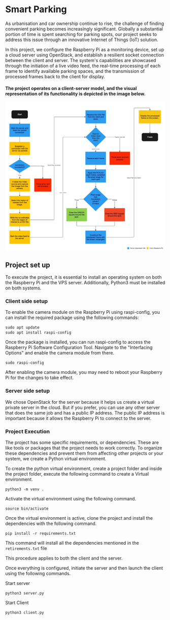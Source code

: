 # Smart Parking

As urbanisation and car ownership continue to rise, the challenge of finding convenient parking becomes increasingly significant. Globally a substantial portion of time is spent searching for parking spots, our project seeks to address this issue through an innovative Internet of Things (IoT) solution.

In this project, we configure the Raspberry Pi as a monitoring device, set up a cloud server using OpenStack, and establish a resilient socket connection between the client and server. The system's capabilities are showcased through the initiation of a live video feed, the real-time processing of each frame to identify available parking spaces, and the transmission of processed frames back to the client for display.

#### The project operates on a client-server model, and the visual representation of its functionality is depicted in the image below.

![Smart Paring Architecture](/assets/smart_systems.jpg)

## Project set up

To execute the project, it is essential to install an operating system on both the Raspberry Pi and the VPS server. Additionally, Python3 must be installed on both systems.

### Client side setup

To enable the camera module on the Raspberry Pi using raspi-config, you can install the required package using the following commands:

```
sudo apt update
sudo apt install raspi-config
```

Once the package is installed, you can run raspi-config to access the Raspberry Pi Software Configuration Tool. Navigate to the "Interfacing Options" and enable the camera module from there.

```
sudo raspi-config
```

After enabling the camera module, you may need to reboot your Raspberry Pi for the changes to take effect.

### Server side setup

We chose OpenStack for the server because it helps us create a virtual private server in the cloud. But if you prefer, you can use any other server that does the same job and has a public IP address. The public IP address is important because it allows the Raspberry Pi to connect to the server.

### Project Execution

The project has some specific requirements, or dependencies. These are like tools or packages that the project needs to work correctly. To organize these dependencies and prevent them from affecting other projects or your system, we create a Python virtual environment.

To create the python virtual environment, create a project folder and inside the project folder, execute the following command to create a Virtual environment.

```
python3 -m venv .
```

Activate the virtual environment using the following command.

```
source bin/activate
```

Once the virtual environment is active, clone the project and install the dependencies with the following command.

```
pip install -r requirements.txt
```

This command will install all the dependencies mentioned in the `retirements.txt` file

This procedure applies to both the client and the server.

Once everything is configured, initiate the server and then launch the client using the following commands.

Start server

```
python3 server.py
```

Start Client

```
python3 client.py
```
